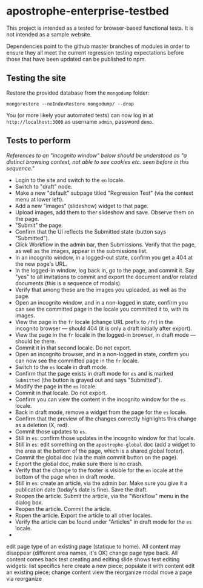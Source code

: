 # apostrophe-enterprise-testbed

This project is intended as a tested for browser-based functional tests. It is not intended as a sample website.

Dependencies point to the github master branches of modules in order to ensure they all meet the current regression testing expectations before those that have been updated can be published to npm.

## Testing the site

Restore the provided database from the `mongodump` folder:

```
mongorestore --noIndexRestore mongodump/ --drop
```

You (or more likely your automated tests) can now log in at `http://localhost:3000` as username `admin`, password `demo`.

## Tests to perform

*References to an "incognito window" below should be understood as "a distinct browsing context, not able to see cookies etc. seen before in this sequence."*

* Login to the site and switch to the `en` locale.
* Switch to "draft" node.
* Make a new "default" subpage titled "Regression Test" (via the context menu at lower left).
* Add a new "images" (slideshow) widget to that page.
* Upload images, add them to ther slideshow and save. Observe them on the page.
* "Submit" the page.
* Confirm that the UI reflects the Submitted state (button says "Submitted").
* Click Workflow in the admin bar, then Submissions. Verify that the page, as well as the images, appear in the submissions list.
* In an incognito window, in a logged-out state, confirm you get a 404 at the new page's URL.
* In the logged-in window, log back in, go to the page, and commit it. Say "yes" to all invitations to commit and export the document and/or related documents (this is a sequence of modals).
* Verify that among these are the images you uploaded, as well as the page.
* Open an incognito window, and in a non-logged in state, confirm you can see the committed page in the locale you committed it to, with its images.
* View the page in the `fr` locale (change URL prefix to `/fr`) in the incognito browser — should 404 (it is only a draft initially after export).
* View the page in the `fr` locale in the logged-in browser, in draft mode — should be there.
* Commit it in that second locale. Do not export.
* Open an incognito browser, and in a non-logged in state, confirm you can now see the committed page in the `fr` locale.
* Switch to the `es` locale in draft mode.
* Confirm that the page exists in draft mode for `es` and is marked `Submitted` (the button is grayed out and says "Submitted").
* Modify the page in the `es` locale.
* Commit in that locale. Do not export.
* Confirm you can view the content in the incognito window for the `es` locale.
* Back in draft mode, remove a widget from the page for the `es` locale.
* Confirm that the preview of the changes correctly highlights this change as a deletion (X, red).
* Commit those updates to `es`.
* Still in `es`: confirm those updates in the incognito window for that locale.
* Still in `es`: edit something on the `apostrophe-global` doc (add a widget to the area at the bottom of the page, which is a shared global footer).
* Commit the global doc (via the main commit button on the page).
* Export the global doc, make sure there is no crash.
* Verify that the change to the footer is visible for the `en` locale at the bottom of the page when in draft mode.
* Still in `en`: create an article, via the admin bar. Make sure you give it a publication date (today's date is fine). Save the draft.
* Reopen the article. Submit the article, via the "Workflow" menu in the dialog box.
* Reopen the article. Commit the article.
* Ropen the article. Export the article to all other locales.
* Verify the article can be found under "Articles" in draft mode for the `es` locale.
* 
edit page type of an existing page (statique to home). All content may disappear (different area names, it's OK)
change page type back. All content comes back
test creating and editing slide shows
test editing widgets: list specifics here
create a new piece; populate it with content
edit an existing piece; change content
view the reorganize modal
move a page via reorganize
